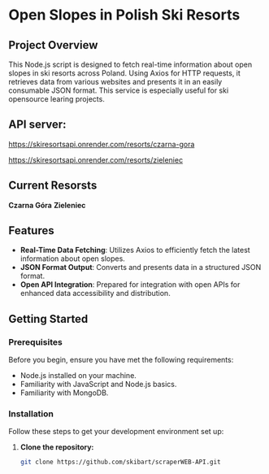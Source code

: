 # Open Slopes in Polish Ski Resorts

## Project Overview

This Node.js script is designed to fetch real-time information about open slopes in ski resorts across Poland. Using Axios for HTTP requests, it retrieves data from various websites and presents it in an easily consumable JSON format.
This service is especially useful for ski opensource learing projects.

## API server:

https://skiresortsapi.onrender.com/resorts/czarna-gora

https://skiresortsapi.onrender.com/resorts/zieleniec

## Current Resorsts

**Czarna Góra**
**Zieleniec**

## Features

- **Real-Time Data Fetching**: Utilizes Axios to efficiently fetch the latest information about open slopes.
- **JSON Format Output**: Converts and presents data in a structured JSON format.
- **Open API Integration**: Prepared for integration with open APIs for enhanced data accessibility and distribution.

## Getting Started

### Prerequisites

Before you begin, ensure you have met the following requirements:

- Node.js installed on your machine.
- Familiarity with JavaScript and Node.js basics.
- Familiarity with MongoDB.

### Installation

Follow these steps to get your development environment set up:

1. **Clone the repository:**
   ```bash
   git clone https://github.com/skibart/scraperWEB-API.git
   ```
